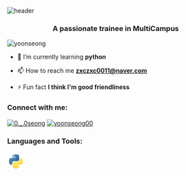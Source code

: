 ![header](https://capsule-render.vercel.app/api?type=wave&color=gradient&height=300&section=header&text=YS%20GitHub&fontSize=90&animation=blink)
<h3 align="center">A passionate trainee in MultiCampus</h3>

<p align="left"> <img src="https://komarev.com/ghpvc/?username=yoonseong&label=Profile%20views&color=0e75b6&style=flat" alt="yoonseong" /> </p>

- 🌱 I’m currently learning **python**

- 📫 How to reach me **zxczxc0011@naver.com**

- ⚡ Fun fact **I think I'm good friendliness**

<h3 align="left">Connect with me:</h3>
<p align="left">
<a href="https://instagram.com/0._.0seong" target="blank"><img align="center" src="https://raw.githubusercontent.com/rahuldkjain/github-profile-readme-generator/master/src/images/icons/Social/instagram.svg" alt="0._.0seong" height="30" width="40" /></a>
<a href="https://discord.gg/yoonseong00" target="blank"><img align="center" src="https://raw.githubusercontent.com/rahuldkjain/github-profile-readme-generator/master/src/images/icons/Social/discord.svg" alt="yoonseong00" height="30" width="40" /></a>
</p>

<h3 align="left">Languages and Tools:</h3>
<p align="left"> <a href="https://www.python.org" target="_blank" rel="noreferrer"> <img src="https://raw.githubusercontent.com/devicons/devicon/master/icons/python/python-original.svg" alt="python" width="40" height="40"/> </a> </p>

